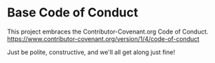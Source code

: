 # Base Code of Conduct
This project embraces the Contributor-Covenant.org Code of Conduct.
https://www.contributor-covenant.org/version/1/4/code-of-conduct  

Just be polite, constructive, and we'll all get along just fine!  


